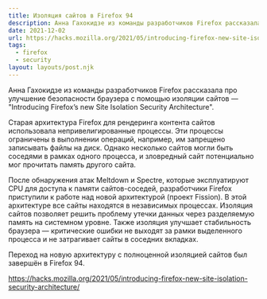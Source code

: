 ```yaml
---
title: Изоляция сайтов в Firefox 94
description: Анна Гахокидзе из команды разработчиков Firefox рассказала про улучшение безопасности браузера с помощью изоляции сайтов
date: 2021-12-02
url: https://hacks.mozilla.org/2021/05/introducing-firefox-new-site-isolation-security-architecture/
tags:
  - firefox 
  - security
layout: layouts/post.njk
---
```

Анна Гахокидзе из команды разработчиков Firefox рассказала про улучшение безопасности браузера с помощью изоляции сайтов — "Introducing Firefox’s new Site Isolation Security Architecture".

Старая архитектура Firefox для рендеринга контента сайтов использовала непривелигированные процессы. Эти процессы ограничены в выполнении операций, например, им запрещено записывать файлы на диск. Однако несколько сайтов могли быть соседями в рамках одного процесса, и зловредный сайт потенциально мог прочитать память другого сайта.

После обнаружения атак Meltdown и Spectre, которые эксплуатируют CPU для доступа к памяти сайтов-соседей, разработчики Firefox приступили к работе над новой архитектурой (проект Fission). В этой архитектуре все сайты находятся в независимых процессах. Изоляция сайтов позволяет решить проблему утечки данных через разделяемую память на системном уровне. Также изоляция улучшает стабильность браузера — критические ошибки не выходят за рамки выделенного процесса и не затрагивает сайты в соседних вкладках.

Переход на новую архитектуру с полноценной изоляцией сайтов был завершён в Firefox 94.

https://hacks.mozilla.org/2021/05/introducing-firefox-new-site-isolation-security-architecture/

